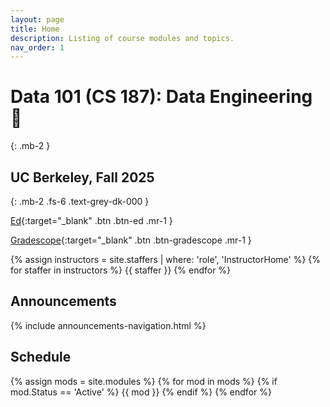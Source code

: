 ```yaml
---
layout: page
title: Home
description: Listing of course modules and topics.
nav_order: 1
---
```


# Data 101 (CS 187): Data Engineering 💾

{: .mb-2 }

## UC Berkeley, Fall 2025
{: .mb-2 .fs-6 .text-grey-dk-000 }

[Ed]({{site.course.edstem}}){:target="\_blank" .btn .btn-ed .mr-1 }
<!-- [Lecture Recordings]({{site.course.videos}}){:target="\_blank" .btn .btn-bcourses .mr-1 } -->
[Gradescope]({{site.course.gradescope}}){:target="\_blank" .btn .btn-gradescope .mr-1 }
<!-- [Additional Extensions]({{site.course.additional_extensions}}){:target="\_blank" .btn .btn-datahub .mr-1 } -->

<div class="role flex">
  {% assign instructors = site.staffers | where: 'role', 'InstructorHome' %}
  {% for staffer in instructors %}
    {{ staffer }}
  {% endfor %}
</div>

## Announcements

{% include announcements-navigation.html %}

## Schedule

{% assign mods = site.modules %}
{% for mod in mods %}
  {% if mod.Status == 'Active' %}
    {{ mod }}
  {% endif %}
{% endfor %}

<script src="{{ '/assets/scripts/announcement-navigation.js' | relative_url }}"></script>
